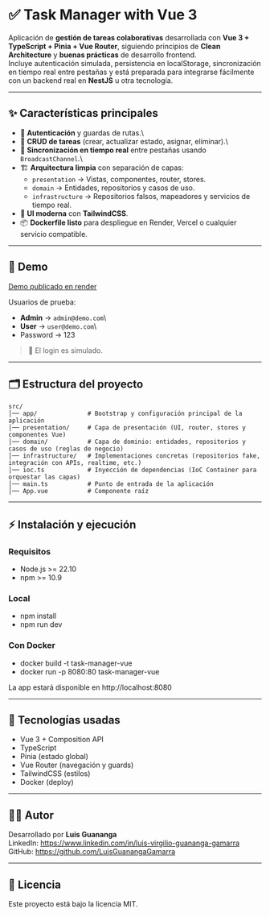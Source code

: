 # ✅ Task Manager with Vue 3

Aplicación de **gestión de tareas colaborativas** desarrollada con **Vue
3 + TypeScript + Pinia + Vue Router**, siguiendo principios de **Clean
Architecture** y **buenas prácticas** de desarrollo frontend.\
Incluye autenticación simulada, persistencia en
localStorage, sincronización en tiempo real entre pestañas y está
preparada para integrarse fácilmente con un backend real en **NestJS** u
otra tecnología.

------------------------------------------------------------------------

## ✨ Características principales

-   🔐 **Autenticación** y guardas de rutas.\
-   📝 **CRUD de tareas** (crear, actualizar estado, asignar,
    eliminar).\
-   🔄 **Sincronización en tiempo real** entre pestañas usando
    `BroadcastChannel`.\
-   🏗 **Arquitectura limpia** con separación de capas:
    -   `presentation` → Vistas, componentes, router, stores.
    -   `domain` → Entidades, repositorios y casos de uso.
    -   `infrastructure` → Repositorios falsos, mapeadores y servicios
        de tiempo real.
-   🎨 **UI moderna** con **TailwindCSS**.
-   📦 **Dockerfile listo** para despliegue en Render, Vercel o
    cualquier servicio compatible.

------------------------------------------------------------------------

## 🚀 Demo

[Demo publicado en render](https://task-manager-with-vue.onrender.com)

Usuarios de prueba:

-   **Admin** → `admin@demo.com`\
-   **User** → `user@demo.com`\
-   Password → 123

> 🔑 El login es simulado.

------------------------------------------------------------------------

## 🗂️ Estructura del proyecto

    src/
    │── app/              # Bootstrap y configuración principal de la aplicación
    │── presentation/     # Capa de presentación (UI, router, stores y componentes Vue)
    │── domain/           # Capa de dominio: entidades, repositorios y casos de uso (reglas de negocio)
    │── infrastructure/   # Implementaciones concretas (repositorios fake, integración con APIs, realtime, etc.)
    │── ioc.ts            # Inyección de dependencias (IoC Container para orquestar las capas)
    │── main.ts           # Punto de entrada de la aplicación
    │── App.vue           # Componente raíz
------------------------------------------------------------------------

## ⚡ Instalación y ejecución

### Requisitos

-   Node.js \>= 22.10
-   npm \>= 10.9

### Local

- npm install
- npm run dev 

### Con Docker

- docker build -t task-manager-vue 
- docker run -p 8080:80 task-manager-vue

La app estará disponible en http://localhost:8080

------------------------------------------------------------------------

## 🧩 Tecnologías usadas

-   Vue 3 + Composition API
-   TypeScript
-   Pinia (estado global)
-   Vue Router (navegación y guards)
-   TailwindCSS (estilos)
-   Docker (deploy)

------------------------------------------------------------------------
## 👨‍💻 Autor

Desarrollado por **Luis Guananga**\
LinkedIn: https://www.linkedin.com/in/luis-virgilio-guananga-gamarra \
GitHub: https://github.com/LuisGuanangaGamarra

------------------------------------------------------------------------

## 📝 Licencia

Este proyecto está bajo la licencia MIT.